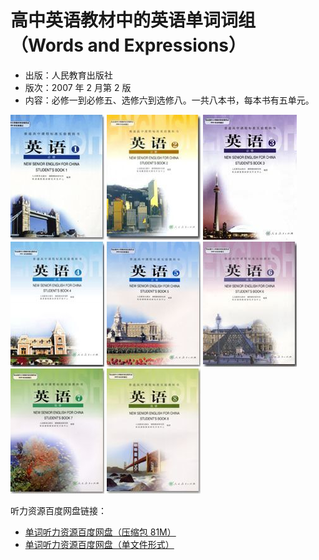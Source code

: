 # 高中英语教材中的英语单词词组（Words and Expressions）

- 出版：人民教育出版社
- 版次：2007 年 2 月第 2 版
- 内容：必修一到必修五、选修六到选修八。一共八本书，每本书有五单元。

![BOOK1](book-cover/1.png) ![BOOK2](book-cover/2.png) ![BOOK3](book-cover/3.png) ![BOOK4](book-cover/4.png) ![BOOK5](book-cover/5.png) ![BOOK6](book-cover/6.png) ![BOOK7](book-cover/7.png) ![BOOK8](book-cover/8.png)

听力资源百度网盘链接：
- [单词听力资源百度网盘（压缩包 81M）](https://pan.baidu.com/s/18ZzJWVaMYkRdw9WPXIadYA?pwd=1111)
- [单词听力资源百度网盘（单文件形式）](https://pan.baidu.com/s/1oaeFvodZf0KmLW9YRKlzCA?pwd=1111)
